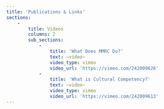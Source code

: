 ```yaml
---
title: 'Publications & Links'
sections:
    -
        title: Videos
        columns: 2
        sub_sections:
            -
                title: 'What Does MMRC Do?'
                text: ~video~
                video_type: vimeo
                video_url: 'https://vimeo.com/242009626'
            -
                title: 'What is Cultural Competency?'
                text: ~video~
                video_type: vimeo
                video_url: 'https://vimeo.com/242009613'
---
```


